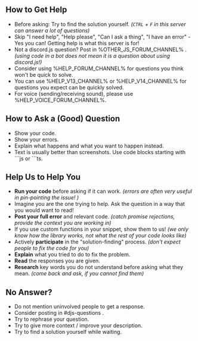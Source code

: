 ## How to Get Help
- Before asking: Try to find the solution yourself. *(`CTRL` + `F` in this server can answer a lot of questions)*
- Skip "I need help", "Help please", "Can I ask a thing", "I have an error" - Yes you can! Getting help is what this server is for!
- Not a discord.js question? Post in %OTHER_JS_FORUM_CHANNEL% . *(using code in a bot does not mean it is a question about using discord.js!)*
- Consider using %HELP_FORUM_CHANNEL% for questions you think won't be quick to solve.
- You can use %HELP_V13_CHANNEL% or %HELP_V14_CHANNEL% for questions you expect can be quickly solved.
- For voice (sending/receiving sound), please use %HELP_VOICE_FORUM_CHANNEL%.
## How to Ask a (Good) Question
- Show your code.
- Show your errors.
- Explain what happens and what you want to happen instead.
- Text is usually better than screenshots. Use code blocks starting with \`\`\`js or \`\`\`ts. 
## Help Us to Help You
- **Run your code** before asking if it can work. *(errors are often very useful in pin-pointing the issue! )*
- Imagine you are the one trying to help. Ask the question in a way that you would want to read!
- **Post your full error** and relevant code. *(catch promise rejections, provide the context you are working in)*
- If you use custom functions in your snippet, show them to us! *(we only know how the library works, not what the rest of your code looks like)*
- Actively **participate** in the "solution-finding" process. *(don't expect people to fix the code for you)*
- **Explain** what you tried to do to fix the problem.
- **Read** the responses you are given.
- **Research** key words you do not understand before asking what they mean. *(come back and ask, if you cannot find them)*
## No Answer?
- Do not mention uninvolved people to get a response.
- Consider posting in #djs-questions .
- Try to rephrase your question.
- Try to give more context / improve your description.
- Try to find a solution yourself while waiting.